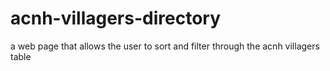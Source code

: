# acnh-villagers-directory
a web page that allows the user to sort and filter through the acnh villagers table
